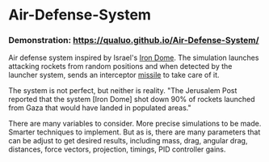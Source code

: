 # Air-Defense-System
 
### Demonstration: https://qualuo.github.io/Air-Defense-System/

Air defense system inspired by Israel's [Iron Dome](https://en.wikipedia.org/wiki/Iron_Dome). The simulation launches attacking rockets from random positions and when detected by the launcher system, sends an interceptor [missile](https://en.wikipedia.org/wiki/Missile) to take care of it. 

The system is not perfect, but neither is reality. "The Jerusalem Post reported that the system [Iron Dome] shot down 90% of rockets launched from Gaza that would have landed in populated areas." 

There are many variables to consider. More precise simulations to be made. Smarter techniques to implement. But as is, there are many parameters that can be adjust to get desired results, including mass, drag, angular drag, distances, force vectors, projection, timings, PID controller gains.
